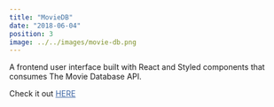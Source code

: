 ```yaml
---
title: "MovieDB"
date: "2018-06-04"
position: 3
image: ../../images/movie-db.png
---
```


A frontend user interface built with React and Styled components that consumes The Movie Database API.

Check it out <a href="https://heuristic-wescoff-0896a5.netlify.com/" target="_blank" style="color: #3e66a4;">HERE</a>

